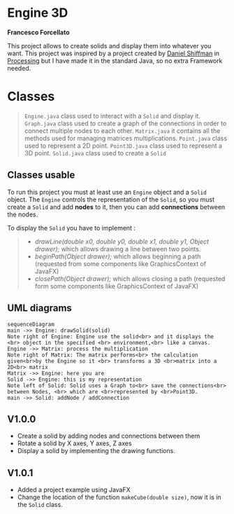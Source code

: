 # Engine 3D
**Francesco Forcellato**

This project allows to create solids and display them into whatever you want.
This project was inspired by a project created by [Daniel Shiffman](https://thecodingtrain.com/CodingChallenges/112-3d-rendering) in [Processing](https://processing.org/) but I have made it in the standard Java, so no extra Framework needed.


# Classes
> ``Engine.java`` class used to interact with a ``Solid`` and display it.
> ``Graph.java`` class used to create a graph of the connections in order to connect multiple nodes to each other.
> ``Matrix.java`` it contains all the methods used for managing matrices multiplications.
> ``Point.java`` class used to represent a 2D point.
> ``Point3D.java`` class used to represent a 3D point.
> ``Solid.java`` class used to create a ``Solid``


## Classes usable
To run this project you must at least use an ``Engine`` object and a ``Solid`` object. The ``Engine`` controls the representation of the ``Solid``, so you must create a ``Solid`` and add **nodes** to it, then you can add **connections** between the nodes.

To display the ``Solid`` you have to implement :
>- _drawLine(double x0, double y0, double x1, double y1, Object drawer);_ which allows drawing a line between two points.
>- _beginPath(Object drawer);_ which allows beginning a path (requested from some components like GraphicsContext of JavaFX)
>- _closePath(Object drawer);_ which allows closing a path (requested form some components like GraphicsContext of JavaFX)


## UML diagrams
```mermaid
sequenceDiagram
main ->> Engine: drawSolid(solid)
Note right of Engine: Engine use the solid<br> and it displays the <br> object in the specified <br> environment,<br> like a canvas.
Engine ->> Matrix: process the multiplication
Note right of Matrix: The matrix performs<br> the calculation given<br>by the Engine so it <br> transforms a 3D <br>matrix into a 2D<br> matrix
Matrix ->> Engine: here you are
Solid ->> Engine: this is my representation
Note left of Solid: Solid uses a Graph to<br> save the connections<br> between Nodes, <br> which are <br>represented by <br>Point3D.
main ->> Solid: addNode / addConnection
```
## V1.0.0
* Create a solid by adding nodes and connections between them
* Rotate a solid by X axes, Y axes, Z axes
* Display a solid by implementing the drawing functions.

## V1.0.1
* Added  a project example using JavaFX
* Change the location of the function ``makeCube(double size)``, now it is in the ``Solid`` class.
<!--stackedit_data:
eyJoaXN0b3J5IjpbLTE3ODcxNDc3MjcsLTE5MDM2OTA5ODddfQ
==
-->
